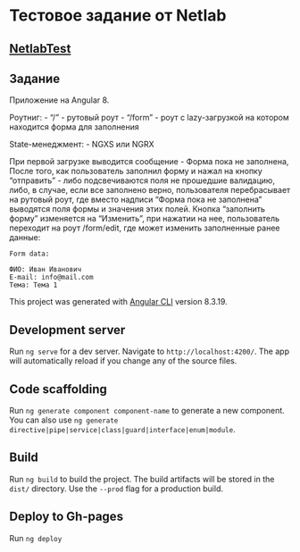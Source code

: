 # Тестовое задание от Netlab

## [NetlabTest](https://jorianp.github.io/NetlabTest)

## Задание

Приложение на Angular 8. 

Роутниг: - “/” - рутовый роут - “/form” - роут c lazy-загрузкой на котором находится форма для заполнения 

State-менеджмент: - NGXS или NGRX 

При первой загрузке выводится сообщение - Форма пока не заполнена, После того, как пользователь заполнил форму и нажал на кнопку “отправить” - либо подсвечиваются поля не прошедшие валидацию, либо, в случае, если все заполнено верно, пользователя перебрасывает на рутовый роут, где вместо надписи “Форма пока не заполнена” выводятся поля формы и значения этих полей. Кнопка “заполнить форму” изменяется на “Изменить”, при нажатии на нее, пользователь переходит на роут /form/edit, где может изменить заполненные ранее данные:
```
Form data: 

ФИО: Иван Иванович
E-mail: info@mail.com
Тема: Тема 1

```

This project was generated with [Angular CLI](https://github.com/angular/angular-cli) version 8.3.19.

## Development server

Run `ng serve` for a dev server. Navigate to `http://localhost:4200/`. The app will automatically reload if you change any of the source files.

## Code scaffolding

Run `ng generate component component-name` to generate a new component. You can also use `ng generate directive|pipe|service|class|guard|interface|enum|module`.

## Build

Run `ng build` to build the project. The build artifacts will be stored in the `dist/` directory. Use the `--prod` flag for a production build.

## Deploy to Gh-pages
Run `ng deploy`
